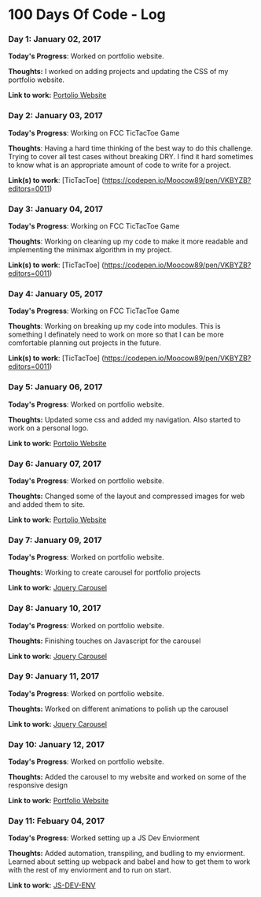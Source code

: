 # 100 Days Of Code - Log

### Day 1: January 02, 2017 

**Today's Progress**: Worked on portfolio website.

**Thoughts:** I worked on adding projects and updating the CSS of my portfolio website.

**Link to work:** [Portolio Website](https://github.com/Moocow89/Moocow89.github.io/commit/52329465882cdc1cef1a64ccb751c7173fc070d9)


### Day 2: January 03, 2017 

**Today's Progress**: Working on FCC TicTacToe Game

**Thoughts**: Having a hard time thinking of the best way to do this challenge. Trying to cover all test cases without breaking DRY. I find it hard sometimes to know what is an appropriate amount of code to write for a project.

**Link(s) to work**: [TicTacToe] (https://codepen.io/Moocow89/pen/VKBYZB?editors=0011)


### Day 3: January 04, 2017 

**Today's Progress**: Working on FCC TicTacToe Game

**Thoughts**: Working on cleaning up my code to make it more readable and implementing the minimax algorithm in my project.

**Link(s) to work**: [TicTacToe] (https://codepen.io/Moocow89/pen/VKBYZB?editors=0011)


### Day 4: January 05, 2017 

**Today's Progress**: Working on FCC TicTacToe Game

**Thoughts**: Working on breaking up my code into modules. This is something I definately need to work on more so that I can be more comfortable planning out projects in the future.

**Link(s) to work**: [TicTacToe] (https://codepen.io/Moocow89/pen/VKBYZB?editors=0011)


### Day 5: January 06, 2017 

**Today's Progress**: Worked on portfolio website.

**Thoughts:** Updated some css and added my navigation. Also started to work on a personal logo.

**Link to work:** [Portolio Website](https://github.com/Moocow89/Moocow89.github.io/commit/ce3956e385b85e7c5affa5b53adf9e4d5ee47d56)


### Day 6: January 07, 2017 

**Today's Progress**: Worked on portfolio website.

**Thoughts:** Changed some of the layout and compressed images for web and added them to site.

**Link to work:** [Portolio Website](https://github.com/Moocow89/Moocow89.github.io/commit/f73d01fbf26c5e66d40eecc61f3d21eadd9c2b12)


### Day 7: January 09, 2017 

**Today's Progress**: Worked on portfolio website.

**Thoughts:** Working to create carousel for portfolio projects

**Link to work:** [Jquery Carousel](https://codepen.io/Moocow89/pen/PWqLGW?editors=1111)


### Day 8: January 10, 2017 

**Today's Progress**: Worked on portfolio website.

**Thoughts:** Finishing touches on Javascript for the carousel

**Link to work:** [Jquery Carousel](https://codepen.io/Moocow89/pen/PWqLGW?editors=1111)


### Day 9: January 11, 2017 

**Today's Progress**: Worked on portfolio website.

**Thoughts:** Worked on different animations to polish up the carousel

**Link to work:** [Jquery Carousel](https://codepen.io/Moocow89/pen/PWqLGW?editors=1111)

### Day 10: January 12, 2017 

**Today's Progress**: Worked on portfolio website.

**Thoughts:** Added the carousel to my website and worked on some of the responsive design 

**Link to work:** [Portfolio Website](https://github.com/Moocow89/Moocow89.github.io/commit/1954fe1d9138790ec51b52c1f5563f3fc172f558)

### Day 11: Febuary 04, 2017 

**Today's Progress**: Worked setting up a JS Dev Enviorment

**Thoughts:** Added automation, transpiling, and budling to my enviorment. Learned about setting up webpack and babel and how to get them to work with the rest of my enviorment and to run on start.

**Link to work:** [JS-DEV-ENV](1d946dff08d7fb233871acd43af52bb1ca717753)
